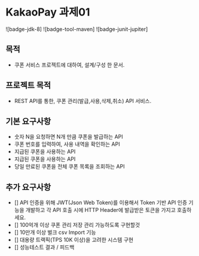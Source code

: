 # KakaoPay 과제01  

![badge-jdk-8] ![badge-tool-maven] ![badge-junit-jupiter]

## 목적 
- 쿠폰 서비스 프로젝트에 대하여, 설계/구성 한 문서.

## 프로젝트 목적 
- REST API를 통한, 쿠폰 관리(발급,사용,삭제,취소) API 서비스.

## 기본 요구사항 
- 숫자 N을 요청하면 N개 만큼 쿠폰을 발급하는 API
- 쿠폰 번호를 입력하여, 사용 내역을 확인하는 API
- 지급된 쿠폰을 사용하는 API 
- 지급된 쿠폰을 사용하는 API 
- 당일 만료된 쿠폰을 전체 쿠폰 목록을 조회하는 API 

## 추가 요구사항 
- [] API 인증을 위해 JWT(Json Web Token)를 이용해서 Token 기반 API 인증 기능을 개발하고 각 API 호출 시에 HTTP Header에 발급받은 토큰을 가지고 호출하세요.
- [] 100억개 이상 쿠폰 관리 저장 관리 가능하도록 구현할것
- [] 10만개 이상 벌크 csv Import 기능
- [] 대용량 트랙픽(TPS 10K 이상)을 고려한 시스템 구현
- [] 성능테스트 결과 / 피드백

